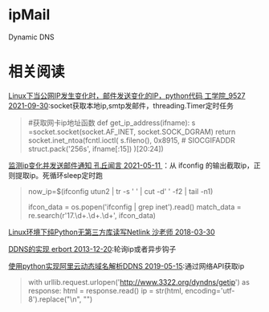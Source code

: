  
# ipMail

Dynamic DNS


# 相关阅读

[Linux下当公网IP发生变化时，邮件发送变化的IP，python代码 工学院_9527 2021-09-30](https://blog.csdn.net/qq_41958350/article/details/120568166):socket获取本地ip,smtp发邮件，threading.Timer定时任务

> #获取网卡ip地址函数
> def get_ip_address(ifname):
>         s =socket.socket(socket.AF_INET, socket.SOCK_DGRAM)
>         return socket.inet_ntoa(fcntl.ioctl(
>         s.fileno(),
>         0x8915,  # SIOCGIFADDR
>         struct.pack('256s', ifname[:15])
>         )[20:24])

[监测ip变化并发送邮件通知 孔丘闻言 2021-05-11 ](https://blog.csdn.net/xiaodsadwwq/article/details/116654485)：从 ifconfig 的输出截取ip，正则提取ip。死循环sleep定时跑

> now_ip=$(ifconfig utun2 | tr -s ' ' | cut -d' ' -f2 | tail -n1)
>
> ifcon_data = os.popen('ifconfig | grep inet').read()
> match_data = re.search(r'17\.\d+\.\d+\.\d+', ifcon_data)

[Linux环境下纯Python无第三方库读写Netlink 沙老师 2018-03-30](https://blog.csdn.net/shajunxing/article/details/79755996)

[DDNS的实现 erbort  2013-12-20](https://blog.csdn.net/cp25807720/article/details/17452439):轮询ip或者异步钩子

[使用python实现阿里云动态域名解析DDNS 2019-05-15](https://developer.aliyun.com/article/702552):通过网络API获取ip
> with urllib.request.urlopen('http://www.3322.org/dyndns/getip') as response:
>         html = response.read()
>         ip = str(html, encoding='utf-8').replace("\n", "")